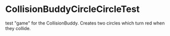 CollisionBuddyCircleCircleTest
==============================

test "game" for the CollisionBuddy.  Creates two circles which turn red when they collide.
